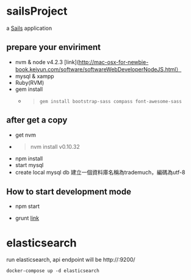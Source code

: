 sailsProject
============

a [Sails](http://sailsjs.org) application


prepare your enviriment
-----------------------

-	nvm & node v4.2.3
  [link](http://mac-osx-for-newbie-book.kejyun.com/software/softwareWebDeveloperNodeJS.html）
-	mysql & xampp
-	Ruby(RVM)
- gem install
  - > `gem install bootstrap-sass compass font-awesome-sass`

after get a copy
----------------

-	get nvm
  - > nvm install v0.10.32
-	npm install
-	start mysql
-	create local mysql db 建立一個資料庫名稱為trademuch，編碼為utf-8

How to start development mode
-----------------------------

-	npm start

- grunt
  [link](http://gruntjs.com/getting-started)


elasticsearch
=============

run elasticsearch, api endpoint will be http://<docker-IP>:9200/

```
docker-compose up -d elasticsearch
```

